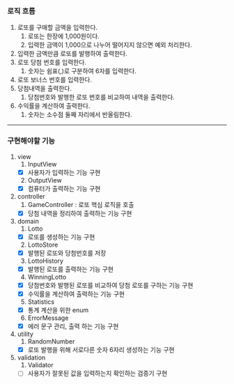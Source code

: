 ### 로직 흐름

1. 로또를 구매할 금액을 입력한다.
   1. 로또는 한장에 1,000원이다.
   2. 입력한 금액이 1,000으로 나누어 떨어지지 않으면 예외 처리한다.
2. 입력한 금액만큼 로또를 발행하여 출력한다.
3. 로또 당첨 번호를 입력한다.
   1. 숫자는 쉼표(,)로 구분하여 6자를 입력한다.
4. 로또 보너스 번호를 입력한다.
5. 당첨내역을 출력한다.
   1. 당첨번호와 발행한 로또 번호를 비교하여 내역을 출력한다.
6. 수익률을 계산하여 출력한다.
   1. 숫자는 소수점 둘째 자리에서 반올림한다.

---

### 구현해야할 기능

1. view
   1. InputView
    - [X] 사용자가 입력하는 기능 구현
   2. OutputView
    - [X] 컴퓨터가 출력하는 기능 구현

2. controller
   1. GameController : 로또 핵심 로직을 호출
    - [X] 당첨 내역을 정리하여 출력하는 기능 구현
    
3. domain
   1. Lotto
    - [X] 로또를 생성하는 기능 구현
   2. LottoStore
    - [X] 발행된 로또와 당첨번호를 저장
   3. LottoHistory
    - [X] 발행된 로또를 출력하는 기능 구현
   4. WinningLotto
    - [X] 당첨번호와 발행된 로또를 비교하여 당첨 로또를 구하는 기능 구현
    - [X] 수익률을 계산하여 출력하는 기능 구현
   5. Statistics
    - [X] 통계 계산을 위한 enum 
   6. ErrorMessage
    - [X] 에러 문구 관리, 출력 하는 기능 구현

4. utility
   1. RandomNumber
    - [X] 로또 발행을 위해 서로다른 숫자 6자리 생성하는 기능 구현

5. validation
   1. Validator
    - [ ] 사용자가 잘못된 값을 입력하는지 확인하는 검증기 구현
